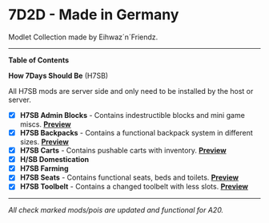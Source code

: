# 7D2D - Made in Germany

Modlet Collection made by Eihwaz´n´Friendz.

--- --- --- --- --- --- --- --- ---

**Table of Contents**

**How 7Days Should Be** (H7SB)

All H7SB mods are server side and only need to be installed by the host or server.

- [x] **H7SB Admin Blocks** - Contains indestructible blocks and mini game miscs. [**Preview**](https://www.youtube.com/watch?v=a8hCShdfkiw)
- [x] **H7SB Backpacks** - Contains a functional backpack system in different sizes. [**Preview**](https://www.youtube.com/watch?v=bTEWDJeKjvE)
- [x] **H7SB Carts** - Contains pushable carts with inventory. [**Preview**](https://youtu.be/We6E7j1P3qg?t=126)
- [x] **H/SB Domestication**
- [x] **H7SB Farming**
- [x] **H7SB Seats** - Contains functional seats, beds and toilets. [**Preview**](https://www.youtube.com/watch?v=a6ckGaqOIjU)
- [x] **H7SB Toolbelt** - Contains a changed toolbelt with less slots. [**Preview**](https://abload.de/img/h7sbtoolbeltmajpt.png)
 
--- --- --- --- --- --- --- --- ---

*All check marked mods/pois are updated and functional for A20.*
